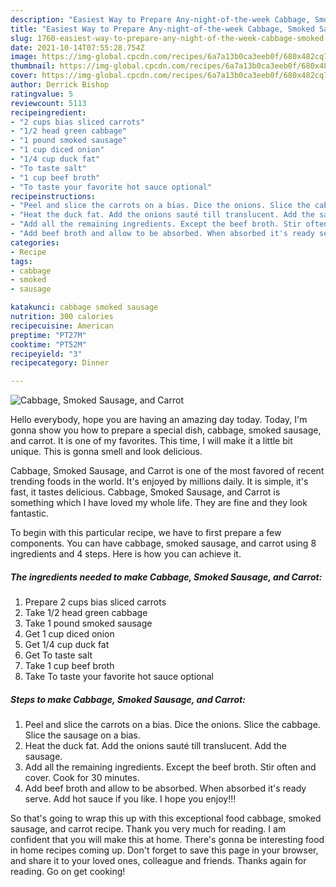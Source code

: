 ```yaml
---
description: "Easiest Way to Prepare Any-night-of-the-week Cabbage, Smoked Sausage, and Carrot"
title: "Easiest Way to Prepare Any-night-of-the-week Cabbage, Smoked Sausage, and Carrot"
slug: 1760-easiest-way-to-prepare-any-night-of-the-week-cabbage-smoked-sausage-and-carrot
date: 2021-10-14T07:55:28.754Z
image: https://img-global.cpcdn.com/recipes/6a7a13b0ca3eeb0f/680x482cq70/cabbage-smoked-sausage-and-carrot-recipe-main-photo.jpg
thumbnail: https://img-global.cpcdn.com/recipes/6a7a13b0ca3eeb0f/680x482cq70/cabbage-smoked-sausage-and-carrot-recipe-main-photo.jpg
cover: https://img-global.cpcdn.com/recipes/6a7a13b0ca3eeb0f/680x482cq70/cabbage-smoked-sausage-and-carrot-recipe-main-photo.jpg
author: Derrick Bishop
ratingvalue: 5
reviewcount: 5113
recipeingredient:
- "2 cups bias sliced carrots"
- "1/2 head green cabbage"
- "1 pound smoked sausage"
- "1 cup diced onion"
- "1/4 cup duck fat"
- "To taste salt"
- "1 cup beef broth"
- "To taste your favorite hot sauce optional"
recipeinstructions:
- "Peel and slice the carrots on a bias. Dice the onions. Slice the cabbage. Slice the sausage on a bias."
- "Heat the duck fat. Add the onions sauté till translucent. Add the sausage."
- "Add all the remaining ingredients. Except the beef broth. Stir often and cover. Cook for 30 minutes."
- "Add beef broth and allow to be absorbed. When absorbed it's ready serve. Add hot sauce if you like. I hope you enjoy!!!"
categories:
- Recipe
tags:
- cabbage
- smoked
- sausage

katakunci: cabbage smoked sausage 
nutrition: 300 calories
recipecuisine: American
preptime: "PT27M"
cooktime: "PT52M"
recipeyield: "3"
recipecategory: Dinner

---
```



![Cabbage, Smoked Sausage, and Carrot](https://img-global.cpcdn.com/recipes/6a7a13b0ca3eeb0f/680x482cq70/cabbage-smoked-sausage-and-carrot-recipe-main-photo.jpg)

Hello everybody, hope you are having an amazing day today. Today, I'm gonna show you how to prepare a special dish, cabbage, smoked sausage, and carrot. It is one of my favorites. This time, I will make it a little bit unique. This is gonna smell and look delicious.



Cabbage, Smoked Sausage, and Carrot is one of the most favored of recent trending foods in the world. It's enjoyed by millions daily. It is simple, it's fast, it tastes delicious. Cabbage, Smoked Sausage, and Carrot is something which I have loved my whole life. They are fine and they look fantastic.


To begin with this particular recipe, we have to first prepare a few components. You can have cabbage, smoked sausage, and carrot using 8 ingredients and 4 steps. Here is how you can achieve it.

<!--inarticleads1-->

##### The ingredients needed to make Cabbage, Smoked Sausage, and Carrot:

1. Prepare 2 cups bias sliced carrots
1. Take 1/2 head green cabbage
1. Take 1 pound smoked sausage
1. Get 1 cup diced onion
1. Get 1/4 cup duck fat
1. Get To taste salt
1. Take 1 cup beef broth
1. Take To taste your favorite hot sauce optional




<!--inarticleads2-->

##### Steps to make Cabbage, Smoked Sausage, and Carrot:

1. Peel and slice the carrots on a bias. Dice the onions. Slice the cabbage. Slice the sausage on a bias.
1. Heat the duck fat. Add the onions sauté till translucent. Add the sausage.
1. Add all the remaining ingredients. Except the beef broth. Stir often and cover. Cook for 30 minutes.
1. Add beef broth and allow to be absorbed. When absorbed it's ready serve. Add hot sauce if you like. I hope you enjoy!!!




So that's going to wrap this up with this exceptional food cabbage, smoked sausage, and carrot recipe. Thank you very much for reading. I am confident that you will make this at home. There's gonna be interesting food in home recipes coming up. Don't forget to save this page in your browser, and share it to your loved ones, colleague and friends. Thanks again for reading. Go on get cooking!
